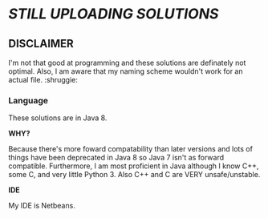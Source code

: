 # *STILL UPLOADING SOLUTIONS*
## DISCLAIMER
I'm not that good at programming and these solutions are definately not optimal. Also, I am aware that my naming scheme wouldn't work for an actual file. :shruggie:

### Language
These solutions are in Java 8.

**WHY?**

Because there's more foward compatability than later versions and lots of things have been deprecated in Java 8 so Java 7 isn't as forward compatible. Furthermore, I am most proficient in Java although I know C++, some C, and very little Python 3. Also C++ and C are VERY unsafe/unstable.

**IDE**

My IDE is Netbeans.
